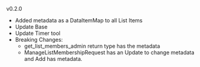 v0.2.0

- Added metadata as a DataItemMap to all List Items
- Update Base
- Update Timer tool
- Breaking Changes: 
  - get_list_members_admin return type has the metadata
  - ManageListMembershipRequest has an Update to change metadata and Add has metadata.